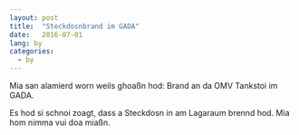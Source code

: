 ```yaml
---
layout: post
title:  "Steckdosnbrand im GADA"
date:   2016-07-01
lang: by
categories:
  - by
---
```


Mia san alamierd worn weils ghoaßn hod: Brand an da OMV Tankstoi im GADA.

Es hod si schnoi zoagt, dass a Steckdosn in am Lagaraum brennd hod. Mia hom nimma vui doa miaßn.

